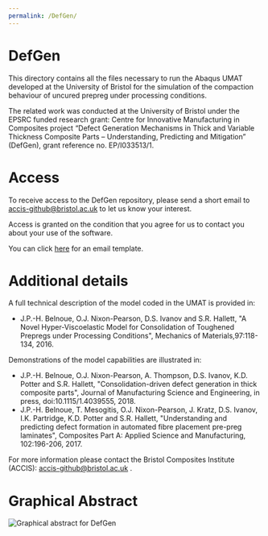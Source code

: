 ```yaml
---
permalink: /DefGen/
---
```


# DefGen
This directory contains all the files necessary to run the Abaqus UMAT developed at the University of Bristol for the simulation of the compaction behaviour of uncured prepreg under 
processing conditions.

The related work was conducted at the University of Bristol under the EPSRC funded research grant: Centre for Innovative Manufacturing in Composites project 
“Defect Generation Mechanisms in Thick and Variable Thickness Composite Parts – Understanding, Predicting and Mitigation” (DefGen), grant reference no. EP/I033513/1.

# Access
To receive access to the DefGen repository, please send a short email to accis-github@bristol.ac.uk to let us know your interest.  

Access is granted on the condition that you agree for us to contact you about your use of the software.

You can click [here](mailto:accis-github@bristol.ac.uk?subject=Access%20to%20DefGen%20repository&body=Dear%20ACCIS%2C%20%0D%0A%0D%0AI%20would%20like%20to%20request%20access%20to%20your%20GitHub%20repository%20for%20DefGen.%20%0D%0A%0D%0ABest%20wishes%2C%20%0D%0A%3Cname%3E%0D%0A%3Coptional%20affiliation%3E) for an email template.

# Additional details

A full technical description of the model coded in the UMAT is provided in:
* J.P.-H. Belnoue, O.J. Nixon-Pearson, D.S. Ivanov and S.R. Hallett, "A Novel Hyper-Viscoelastic Model for Consolidation of Toughened Prepregs under Processing Conditions", 
Mechanics of Materials,97:118-134, 2016.

Demonstrations of the model capabilities are illustrated in:
* J.P.-H. Belnoue, O.J. Nixon-Pearson, A. Thompson, D.S. Ivanov, K.D. Potter and S.R. Hallett, "Consolidation-driven defect generation in thick composite parts", 
Journal of Manufacturing Science and Engineering, in press, doi:10.1115/1.4039555, 2018.
* J.P.-H. Belnoue, T. Mesogitis, O.J. Nixon-Pearson, J. Kratz, D.S. Ivanov, I.K. Partridge, K.D. Potter and S.R. Hallett, "Understanding and predicting defect formation in automated fibre 
placement pre-preg laminates", Composites Part A: Applied Science and Manufacturing, 102:196-206, 2017.

For more information please contact the Bristol Composites Institute (ACCIS): accis-github@bristol.ac.uk . 

# Graphical Abstract

![Graphical abstract for DefGen](https://user-images.githubusercontent.com/25121693/85306098-e7d01a00-b4a5-11ea-8b25-376fd08552ec.png?raw=true "DefGen")
